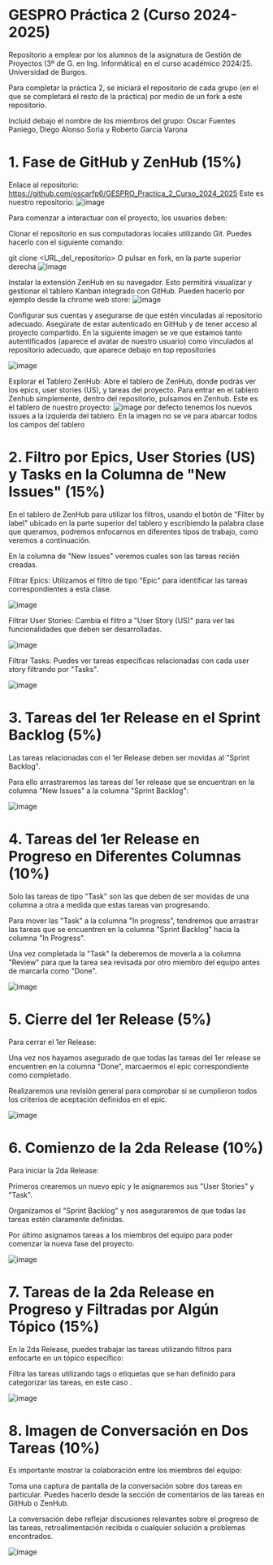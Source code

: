 # GESPRO Práctica 2 (Curso 2024-2025)
Repositorio a emplear por los alumnos de la asignatura de Gestión de Proyectos (3º de G. en Ing. Informática) en el curso académico 2024/25. Universidad de Burgos.

Para completar la práctica 2, se iniciará el repositorio de cada grupo (en el que se completará el resto de la práctica) por medio de un fork a este repositorio.

Incluid debajo el nombre de los miembros del grupo: Oscar Fuentes Paniego, Diego Alonso Soria y Roberto García Varona

# 1. Fase de GitHub y ZenHub (15%)
Enlace al repositorio:
https://github.com/oscarfp6/GESPRO_Practica_2_Curso_2024_2025
Este es nuestro repositorio:
![image](https://github.com/user-attachments/assets/a0c8da1b-10d7-45be-a75f-88604889e9d6)


Para comenzar a interactuar con el proyecto, los usuarios deben:

Clonar el repositorio en sus computadoras locales utilizando Git. Puedes hacerlo con el siguiente comando:

git clone <URL_del_repositorio>
O pulsar en fork, en la parte superior derecha
![image](https://github.com/user-attachments/assets/fbe95e47-8be2-434a-a9e6-37e8b853c48a)


Instalar la extensión ZenHub en su navegador. Esto permitirá visualizar y gestionar el tablero Kanban integrado con GitHub. Pueden hacerlo por ejemplo desde la
chrome web store:
![image](https://github.com/user-attachments/assets/2eeafb59-e542-49bf-9a31-d7a6c7a9d53c)



Configurar sus cuentas y asegurarse de que estén vinculadas al repositorio adecuado. Asegúrate de estar autenticado en GitHub y de tener acceso al proyecto compartido.
En la siguiente imagen se ve que estamos tanto autentificados (aparece el avatar de nuestro usuario) como vinculados al repositorio adecuado, que aparece debajo en top repositories

![image](https://github.com/user-attachments/assets/7bacd88c-a71c-45d8-b7a5-8bcf3a6b2e16)


Explorar el Tablero ZenHub: Abre el tablero de ZenHub, donde podrás ver los epics, user stories (US), y tareas del proyecto.
Para entrar en el tablero Zenhub simplemente, dentro del repositorio, pulsamos en Zenhub.
Este es el tablero de nuestro proyecto:
![image](https://github.com/user-attachments/assets/0840aa90-2ea9-4c1b-99ee-878d09fc837d)
por defecto tenemos los nuevos issues a la izquierda del tablero. En la imagen no se ve para abarcar todos los campos del tablero


# 2. Filtro por Epics, User Stories (US) y Tasks en la Columna de "New Issues" (15%)
En el tablero de ZenHub para utilizar los filtros, usando el botón de "Filter by label" ubicado en la parte superior del tablero y escribiendo la palabra clase que queramos, podremos enfocarnos en diferentes tipos de trabajo, como veremos a continuación. 

En la columna de "New Issues" veremos cuales son las tareas recién creadas.

Filtrar Epics: Utilizamos el filtro de tipo "Epic" para identificar las tareas correspondientes a esta clase.

![image](https://github.com/user-attachments/assets/ea6f9883-aebb-4768-a804-301d83a977f3)

Filtrar User Stories: Cambia el filtro a "User Story (US)" para ver las funcionalidades que deben ser desarrolladas.

![image](https://github.com/user-attachments/assets/5d678d8c-8f89-4956-b8a8-3585efd2606d)

Filtrar Tasks: Puedes ver tareas específicas relacionadas con cada user story filtrando por "Tasks".

![image](https://github.com/user-attachments/assets/4bf21c27-0374-46a4-b250-44b981cf5ac0)


# 3. Tareas del 1er Release en el Sprint Backlog (5%)

Las tareas relacionadas con el 1er Release deben ser movidas al "Sprint Backlog".

Para ello arrastraremos las tareas del 1er release que se encuentran en la columna "New Issues" a la columna "Sprint Backlog":


![image](https://github.com/user-attachments/assets/af6242c3-af59-4215-9996-6287e5a9459f)


# 4. Tareas del 1er Release en Progreso en Diferentes Columnas (10%)

Solo las tareas de tipo "Task" son las que deben de ser movidas de una columna a otra a medida que estas tareas van progresando.

Para mover las "Task" a la columna "In progress", tendremos que arrastrar las tareas que se encuentren en la columna "Sprint Backlog" hacia la columna "In Progress".

Una vez completada la "Task" la deberemos de moverla a la columna "Review" para que la tarea sea revisada por otro miembro del equipo antes de marcarla como "Done".

![image](https://github.com/user-attachments/assets/a883d8f7-a1cf-4abc-94b1-d5edbc361345)


# 5. Cierre del 1er Release (5%)

Para cerrar el 1er Release:

Una vez nos hayamos asegurado de que todas las tareas del 1er release se encuentren en la columna "Done", marcaermos el epic correspondiente como completado.

Realizaremos una revisión general para comprobar si se cumplieron todos los criterios de aceptación definidos en el epic.

![image](https://github.com/user-attachments/assets/ca810a47-0fdb-40e9-ba56-cdb710d9dd6b)


# 6. Comienzo de la 2da Release (10%)

Para iniciar la 2da Release:

Primeros crearemos un nuevo epic y le asignaremos sus "User Stories" y "Task".

Organizamos el "Sprint Backlog" y nos aseguraremos de que todas las tareas estén claramente definidas.

Por último asignamos tareas a los miembros del equipo para poder comenzar la nueva fase del proyecto.

![image](https://github.com/user-attachments/assets/35731d33-282e-4837-828f-4a3ac04b605f)


# 7. Tareas de la 2da Release en Progreso y Filtradas por Algún Tópico (15%)

En la 2da Release, puedes trabajar las tareas utilizando filtros para enfocarte en un tópico específico:

Filtra las tareas utilizando tags o etiquetas que se han definido para categorizar las tareas, en este caso .


![image](https://github.com/user-attachments/assets/92e9092d-ae21-4e06-8bf1-dbd7cb4a1271)


# 8. Imagen de Conversación en Dos Tareas (10%)

Es importante mostrar la colaboración entre los miembros del equipo:

Toma una captura de pantalla de la conversación sobre dos tareas en particular. Puedes hacerlo desde la sección de comentarios de las tareas en GitHub o ZenHub.

La conversación debe reflejar discusiones relevantes sobre el progreso de las tareas, retroalimentación recibida o cualquier solución a problemas encontrados.

![image](https://github.com/user-attachments/assets/25e68c9e-5ed1-4b5d-aae5-52815648422c)


